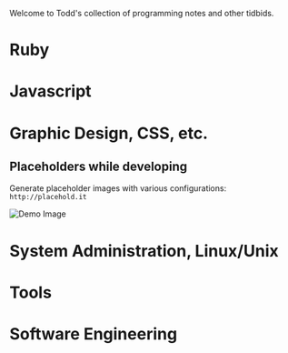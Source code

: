 Welcome to Todd's collection of programming notes and other tidbids.

# Ruby

# Javascript

# Graphic Design, CSS, etc.

## Placeholders while developing

Generate placeholder images with various configurations: `http://placehold.it`

![Demo Image](http://placehold.it/100x100?text=demo+image)

# System Administration, Linux/Unix

# Tools

# Software Engineering